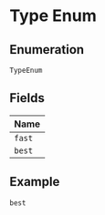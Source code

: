 
# Type Enum

## Enumeration

`TypeEnum`

## Fields

| Name |
|  --- |
| `fast` |
| `best` |

## Example

```
best
```

